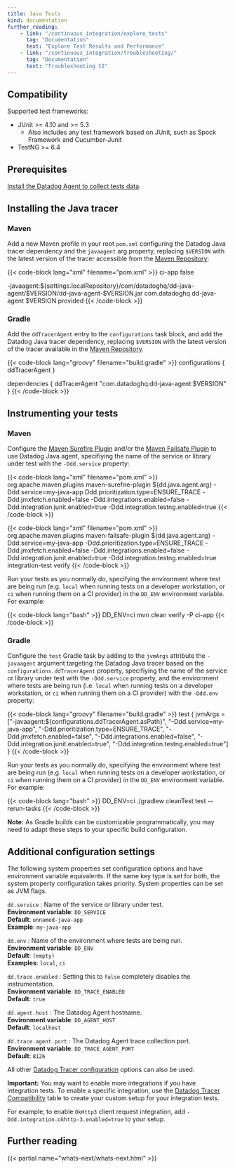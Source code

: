 ```yaml
---
title: Java Tests
kind: documentation
further_reading:
    - link: "/continuous_integration/explore_tests"
      tag: "Documentation"
      text: "Explore Test Results and Performance"
    - link: "/continuous_integration/troubleshooting/"
      tag: "Documentation"
      text: "Troubleshooting CI"
---
```


## Compatibility

Supported test frameworks:
* JUnit >= 4.10 and >= 5.3
  * Also includes any test framework based on JUnit, such as Spock Framework and Cucumber-Junit
* TestNG >= 6.4

## Prerequisites

[Install the Datadog Agent to collect tests data][1].

## Installing the Java tracer

### Maven

Add a new Maven profile in your root `pom.xml` configuring the Datadog Java tracer dependency and the `javaagent` arg property, replacing `$VERSION` with the latest version of the tracer accessible from the [Maven Repository][2]:

{{< code-block lang="xml" filename="pom.xml" >}}
<profile>
  <id>ci-app</id>
  <activation>
    <activeByDefault>false</activeByDefault>
  </activation>

  <properties>
    <dd.java.agent.arg>-javaagent:${settings.localRepository}/com/datadoghq/dd-java-agent/$VERSION/dd-java-agent-$VERSION.jar</dd.java.agent.arg>
  </properties>

  <dependencies>
    <dependency>
        <groupId>com.datadoghq</groupId>
        <artifactId>dd-java-agent</artifactId>
        <version>$VERSION</version>
        <scope>provided</scope>
    </dependency>
  </dependencies>
</profile>
{{< /code-block >}}

### Gradle

Add the `ddTracerAgent` entry to the `configurations` task block, and add the Datadog Java tracer dependency, replacing `$VERSION` with the latest version of the tracer available in the [Maven Repository][2].

{{< code-block lang="groovy" filename="build.gradle" >}}
configurations {
    ddTracerAgent
}

dependencies {
    ddTracerAgent "com.datadoghq:dd-java-agent:$VERSION"
}
{{< /code-block >}}

## Instrumenting your tests

### Maven

Configure the [Maven Surefire Plugin][3] and/or the [Maven Failsafe Plugin][4] to use Datadog Java agent, specifiying the name of the service or library under test with the `-Ddd.service` property:

{{< code-block lang="xml" filename="pom.xml" >}}
<plugin>
  <groupId>org.apache.maven.plugins</groupId>
  <artifactId>maven-surefire-plugin</artifactId>
  <configuration>
    <argLine>${dd.java.agent.arg} -Ddd.service=my-java-app Ddd.prioritization.type=ENSURE_TRACE -Ddd.jmxfetch.enabled=false -Ddd.integrations.enabled=false -Ddd.integration.junit.enabled=true -Ddd.integration.testng.enabled=true</argLine>
  </configuration>
</plugin>
{{< /code-block >}}

{{< code-block lang="xml" filename="pom.xml" >}}
<plugin>
  <groupId>org.apache.maven.plugins</groupId>
  <artifactId>maven-failsafe-plugin</artifactId>
  <configuration>
     <argLine>${dd.java.agent.arg} -Ddd.service=my-java-app -Ddd.prioritization.type=ENSURE_TRACE -Ddd.jmxfetch.enabled=false -Ddd.integrations.enabled=false -Ddd.integration.junit.enabled=true -Ddd.integration.testng.enabled=true</argLine>
  </configuration>
  <executions>
      <execution>
        <goals>
           <goal>integration-test</goal>
           <goal>verify</goal>
        </goals>
      </execution>
  </executions>
</plugin>
{{< /code-block >}}

Run your tests as you normally do, specifying the environment where test are being run (e.g. `local` when running tests on a developer workstation, or `ci` when running them on a CI provider) in the `DD_ENV` environment variable. For example:

{{< code-block lang="bash" >}}
DD_ENV=ci mvn clean verify -P ci-app
{{< /code-block >}}

### Gradle

Configure the `test` Gradle task by adding to the `jvmArgs` attribute the `-javaagent` argument targeting the Datadog Java tracer based on the `configurations.ddTracerAgent` property, specifiying the name of the service or library under test with the `-Ddd.service` property, and the environment where tests are being run (i.e. `local` when running tests on a developer workstation, or `ci` when running them on a CI provider) with the `-Ddd.env` property:

{{< code-block lang="groovy" filename="build.gradle" >}}
test {
    jvmArgs = ["-javaagent:${configurations.ddTracerAgent.asPath}", "-Ddd.service=my-java-app", "-Ddd.prioritization.type=ENSURE_TRACE", "-Ddd.jmxfetch.enabled=false", "-Ddd.integrations.enabled=false", "-Ddd.integration.junit.enabled=true", "-Ddd.integration.testng.enabled=true"]
}
{{< /code-block >}}

Run your tests as you normally do, specifying the environment where test are being run (e.g. `local` when running tests on a developer workstation, or `ci` when running them on a CI provider) in the `DD_ENV` environment variable. For example:

{{< code-block lang="bash" >}}
DD_ENV=ci ./gradlew cleanTest test --rerun-tasks
{{< /code-block >}}

**Note:** As Gradle builds can be customizable programmatically, you may need to adapt these steps to your specific build configuration.

## Additional configuration settings

The following system properties set configuration options and have environment variable equivalents. If the same key type is set for both, the system property configuration takes priority. System properties can be set as JVM flags.

`dd.service`
: Name of the service or library under test.<br/>
**Environment variable**: `DD_SERVICE`<br/>
**Default**: `unnamed-java-app`<br/>
**Example**: `my-java-app`

`dd.env`
: Name of the environment where tests are being run.<br/>
**Environment variable**: `DD_ENV`<br/>
**Default**: `(empty)`<br/>
**Examples**: `local`, `ci`

`dd.trace.enabled`
: Setting this to `false` completely disables the instrumentation.<br/>
**Environment variable**: `DD_TRACE_ENABLED`<br/>
**Default**: `true`

`dd.agent.host`
: The Datadog Agent hostname.<br/>
**Environment variable**: `DD_AGENT_HOST`<br/>
**Default**: `localhost`

`dd.trace.agent.port`
: The Datadog Agent trace collection port.<br/>
**Environment variable**: `DD_TRACE_AGENT_PORT`<br/>
**Default**: `8126`

All other [Datadog Tracer configuration][5] options can also be used.

**Important:** You may want to enable more integrations if you have integration tests. To enable a specific integration, use the [Datadog Tracer Compatibility][6] table to create your custom setup for your integration tests.

For example, to enable `OkHttp3` client request integration, add `-Ddd.integration.okhttp-3.enabled=true` to your setup.


## Further reading

{{< partial name="whats-next/whats-next.html" >}}

[1]: /continuous_integration/setup_tests/agent/
[2]: https://mvnrepository.com/artifact/com.datadoghq/dd-java-agent
[3]: https://maven.apache.org/surefire/maven-surefire-plugin/
[4]: https://maven.apache.org/surefire/maven-failsafe-plugin/
[5]: /tracing/setup_overview/setup/java/?tab=containers#configuration
[6]: /tracing/setup_overview/compatibility_requirements/java
